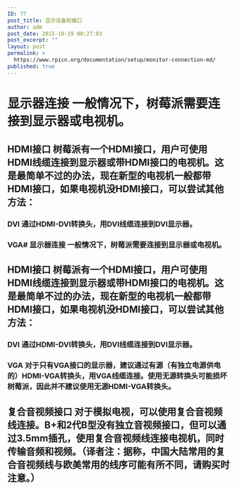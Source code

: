 ```yaml
---
ID: 77
post_title: 显示设备和接口
author: adm
post_date: 2015-10-19 00:27:03
post_excerpt: ""
layout: post
permalink: >
  https://www.rpicn.org/documentation/setup/monitor-connection-md/
published: true
---
```

# 显示器连接 一般情况下，树莓派需要连接到显示器或电视机。 

## HDMI接口 树莓派有一个HDMI接口，用户可使用HDMI线缆连接到显示器或带HDMI接口的电视机。这是最简单不过的办法，现在新型的电视机一般都带HDMI接口，如果电视机没HDMI接口，可以尝试其他方法： 

### DVI 通过HDMI-DVI转换头，用DVI线缆连接到DVI显示器。 

### VGA# 显示器连接 一般情况下，树莓派需要连接到显示器或电视机。 

## HDMI接口 树莓派有一个HDMI接口，用户可使用HDMI线缆连接到显示器或带HDMI接口的电视机。这是最简单不过的办法，现在新型的电视机一般都带HDMI接口，如果电视机没HDMI接口，可以尝试其他方法： 

### DVI 通过HDMI-DVI转换头，用DVI线缆连接到DVI显示器。 

### VGA 对于只有VGA接口的显示器，建议通过有源（有独立电源供电的）HDMI-VGA转换头，用VGA线缆连接。使用无源转换头可能损坏树莓派，因此并不建议使用无源HDMI-VGA转换头。 

## 复合音视频接口 对于模拟电视，可以使用复合音视频线连接。B+和2代B型没有独立音视频接口，但可以通过3.5mm插孔，使用复合音视频线连接电视机，同时传输音频和视频。（译者注：据称，中国大陆常用的复合音视频线与欧美常用的线序可能有所不同，请购买时注意。）
